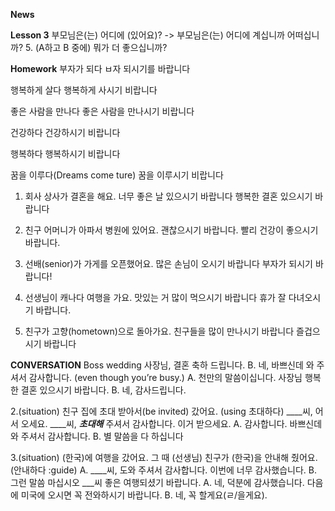 **News**


**Lesson 3**
부모님은(는) 어디에 (있어요)? -> 부모님은(는) 어디에 계십니까
어떠십니까? 
5. (A하고 B 중에) 뭐가 더 좋으십니까?


**Homework**
부자가 되다
ㅂ자 되시기를 바랍니다

행복하게 살다
행복하게 사시기 비랍니다

좋은 사람을 만나다
좋은 사람을 만나시기 비랍니다

건강하다
건강하시기 비랍니다

행복하다
행복하시기 비랍니다

꿈을 이루다(Dreams come ture) 
꿈을 이루시기 비랍니다


1. 회사 상사가 결혼을 해요. 
너무 좋은 날 있으시기 바랍니다
행복한 결혼 있으시기 바랍니다

2. 친구 어머니가 아파서 병원에 있어요. 
괜찮으시기 바랍니다.
빨리 건강이 좋으시기 바랍니다.

3. 선배(senior)가 가게를 오픈했어요.
많은 손님이 오시기 바랍니다 
부자가 되시기 바랍니다!

4. 선생님이 캐나다 여행을 가요.
맛있는 거 많이 먹으시기 바랍니다
휴가 잘 다녀오시기 바랍니다.

5. 친구가 고향(hometown)으로 돌아가요.
친구들을 많이 만나시기 바랍니다
즐겁으시기 바랍니다


**CONVERSATION**
Boss wedding
사장님, 결혼 축하 드립니다. 
B. 네, 바쁘신데 와 주셔서 감사합니다. (even though you’re busy.)
A. 천만의 말씀이십니다. 사장님 행복한 결혼 있으시기 바랍니다. 
B. 네, 감사드립니다.

2.(situation) 친구 집에 초대 받아서(be invited) 갔어요. (using 초대하다)
____씨, 어서 오세요.
____씨, ___초대해___ 주셔서 감사합니다.  이거 받으세요. 
A. 감사합니다.  바쁘신데  와 주셔서 감사합니다. 
B. 별 말씀을 다 하십니다

3.(situation) (한국)에 여행을 갔어요. 그 때 (선생님) 친구가 (한국)을 안내해 줬어요. (안내하다 :guide)
A. ____씨, 도와 주셔서 감사합니다.  이번에 너무 감사했습니다.
B.  그런 말씀 마십시오
    ___씨 좋은 여행되셨기 바랍니다. 
A. 네, 덕분에 감사했습니다. 
     다음에 미국에 오시면 꼭 전와하시기 바랍니다. 
B. 네, 꼭 할게요(ㄹ/을게요).


